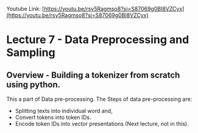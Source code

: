 
Youtube Link: [https://youtu.be/rsy5Ragmso8?si=S87069g0BI8VZCyx](https://youtu.be/rsy5Ragmso8?si=S87069g0BI8VZCyx)


# Lecture 7 - Data Preprocessing and Sampling

## Overview - Building a tokenizer from scratch using python.

This a part of Data pre-processing. 
The Steps of data pre-processing are: 
- Splitting texts into individual word and,
- Convert tokens into token IDs.
- Encode token IDs into vector presentations (Next lecture, not in this).


